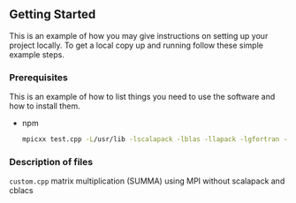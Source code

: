 
<!-- GETTING STARTED -->
## Getting Started

This is an example of how you may give instructions on setting up your project locally.
To get a local copy up and running follow these simple example steps.

### Prerequisites

This is an example of how to list things you need to use the software and how to install them.
* npm
  ```sh
  mpicxx test.cpp -L/usr/lib -lscalapack -lblas -llapack -lgfortran -o matmul
  ```

### Description of files

`custom.cpp` matrix multiplication (SUMMA) using MPI without scalapack and cblacs

